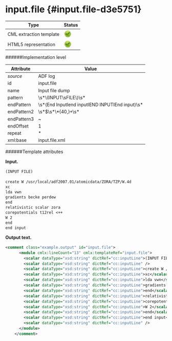 # input.file {#input.file-d3e5751}


| Type                                                                                                                                                | Status                                                                                                                                              |
|----|----|
| CML extraction template                                                                                                                             | ![](/imgs/Total.png)                                                                                                                                |
| HTML5 representation                                                                                                                                | ![](/imgs/Total.png)                                                                                                                                |

######Implementation level

| Attribute                                                                                                                                           | Value                                                                                                                                               |
|----|----|
| *source*                                                                                                                                            | ADF log                                                                                                                                             |
| id                                                                                                                                                  | input.file                                                                                                                                          |
| name                                                                                                                                                | Input file dump                                                                                                                                     |
| pattern                                                                                                                                             | \\s\*\\(INPUT\\sFILE\\)\\s\*                                                                                                                        |
| endPattern                                                                                                                                          | \\s\*(End InputIend inputIEND INPUTIEnd input)\\s\*                                                                                                 |
| endPattern2                                                                                                                                         | \\s\*\$\\s\*\\\*{40,}+\\s\*                                                                                                                         |
| endPattern3                                                                                                                                         | \~                                                                                                                                                  |
| endOffset                                                                                                                                           | 1                                                                                                                                                   |
| repeat                                                                                                                                              | \*                                                                                                                                                  |
| xml:base                                                                                                                                            | input.file.xml                                                                                                                                      |

######Template attributes

**Input.**

    (INPUT FILE)

    create W /usr/local/adf2007.01/atomicdata/ZORA/TZP/W.4d
    xc
    lda vwn
    gradients becke perdew
    end
    relativistic scalar zora
    corepotentials t12rel <++
    W 2
    end
    end input

        

**Output text.**

```xml
<comment class="example.output" id="input.file">
      <module cmlx:lineCount="13" cmlx:templateRef="input.file">    
        <scalar dataType="xsd:string" dictRef="cc:inputLine">(INPUT FILE)</scalar>
        <scalar dataType="xsd:string" dictRef="cc:inputLine" />
        <scalar dataType="xsd:string" dictRef="cc:inputLine">create W /usr/local/adf2007.01/atomicdata/ZORA/TZP/W.4d</scalar>
        <scalar dataType="xsd:string" dictRef="cc:inputLine">xc</scalar>
        <scalar dataType="xsd:string" dictRef="cc:inputLine">lda vwn</scalar>
        <scalar dataType="xsd:string" dictRef="cc:inputLine">gradients becke perdew</scalar>
        <scalar dataType="xsd:string" dictRef="cc:inputLine">end</scalar>
        <scalar dataType="xsd:string" dictRef="cc:inputLine">relativistic scalar zora</scalar>
        <scalar dataType="xsd:string" dictRef="cc:inputLine">corepotentials t12rel <++</scalar>
        <scalar dataType="xsd:string" dictRef="cc:inputLine">W 2</scalar>
        <scalar dataType="xsd:string" dictRef="cc:inputLine">end</scalar>
        <scalar dataType="xsd:string" dictRef="cc:inputLine">end input</scalar>
        <scalar dataType="xsd:string" dictRef="cc:inputLine" />
      </module>   
    </comment>
```
